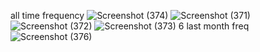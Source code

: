 all time frequency
![Screenshot (374)](https://user-images.githubusercontent.com/100521999/156262642-3d8dd396-b5af-42e0-ac8f-b0a424bd1c9f.png)
![Screenshot (371)](https://user-images.githubusercontent.com/100521999/156262648-2dd99255-91ff-4e6a-9207-4ecdc47b7d2a.png)
![Screenshot (372)](https://user-images.githubusercontent.com/100521999/156262657-83e449f6-b0f3-48d8-aa3a-5287d55ee51f.png)
![Screenshot (373)](https://user-images.githubusercontent.com/100521999/156262663-d33f7fac-ca76-47bf-a14f-3ca28143e9b1.png)
6 last month freq
![Screenshot (376)](https://user-images.githubusercontent.com/100521999/156263144-b9ed327f-7484-488c-810c-5fe8de4e68b1.png)

